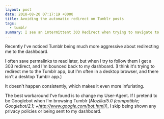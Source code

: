 ```yaml
---
layout: post
date: 2018-08-20 07:17:19 +0000
title: Avoiding the automatic redirect on Tumblr posts
tags:
  - tumblr
summary: I see an intermittent 303 Redirect when trying to navigate to a Tumblr 'permalink'; changing the User-Agent seems to fix it.
---
```


Recently I've noticed Tumblr being much more aggressive about redirecting me to the dashboard.

I often save permalinks to read later, but when I try to follow them I get a 303 redirect, and I'm bounced back to my dashboard.
(I think it's trying to redirect me to the Tumblr app, but I'm often in a desktop browser, and there isn't a desktop Tumblr app.)

It doesn't happen consistently, which makes it even more infuriating.

The best workaround I've found is to change my User-Agent.
If I pretend to be Googlebot when I'm browsing Tumblr [*Mozilla/5.0 (compatible; Googlebot/2.1; +http://www.google.com/bot.html)*], I skip being shown any privacy policies or being sent to my dashboard.
